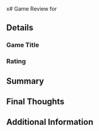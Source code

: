 x# Game Review for 

## Details

### Game Title


### Rating
 

## Summary


## Final Thoughts
 

## Additional Information


